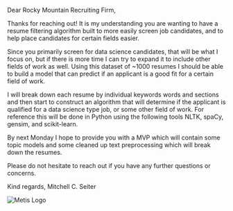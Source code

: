 Dear Rocky Mountain Recruiting Firm,

Thanks for reaching out! It is my understanding you are wanting to have a resume filtering algorithm built to more easily screen job candidates, and to help place candidates for certain fields easier. 

Since you primarily screen for data science candidates, that will be what I focus on, but if there is more time I can try to expand it to include other fields of work as well. Using this dataset of ~1000 resumes I should be able to build a model that can predict if an applicant is a good fit for a certain field of work. 

I will break down each resume by individual keywords words and sections and then start to construct an algorithm that will determine if the applicant is qualified for a data science type job, or some other field of work. For reference this will be done in Python using the following tools NLTK, spaCy, gensim, and scikit-learn. 

By next Monday I hope to provide you with a MVP which will contain some topic models and some cleaned up text preprocessing which will break down the resumes. 

Please do not hesitate to reach out if you have any further questions or concerns. 

Kind regards,
Mitchell C. Seiter

![Metis Logo](https://mms.businesswire.com/media/20181211005178/en/549272/2/metis_logo_black_horiz.jpg)
